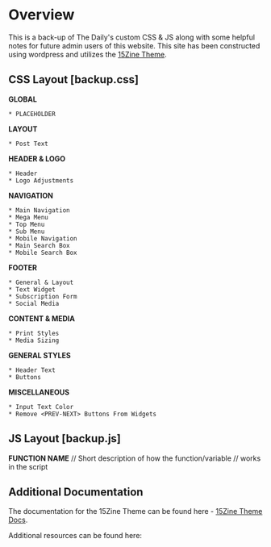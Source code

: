 # Overview

This is a back-up of The Daily's custom CSS & JS along with some helpful notes for future admin users of this website. This site has been constructed using wordpress and utilizes the [15Zine Theme](https://themeforest.net/item/15zine-hd-magazine-newspaper-wordpress-theme/10802918).


## CSS Layout [backup.css]

**GLOBAL**

    * PLACEHOLDER

**LAYOUT**

    * Post Text

**HEADER & LOGO**

    * Header
    * Logo Adjustments

**NAVIGATION**

    * Main Navigation
    * Mega Menu
    * Top Menu
    * Sub Menu
    * Mobile Navigation
    * Main Search Box
    * Mobile Search Box

**FOOTER**

    * General & Layout
    * Text Widget
    * Subscription Form
    * Social Media

**CONTENT & MEDIA**

    * Print Styles
    * Media Sizing

**GENERAL STYLES**

    * Header Text
    * Buttons

**MISCELLANEOUS**

    * Input Text Color
    * Remove <PREV-NEXT> Buttons From Widgets
    


## JS Layout [backup.js]

**FUNCTION NAME**
// Short description of how the function/variable
// works in the script


## Additional Documentation

The documentation for the 15Zine Theme can be found here - [15Zine Theme Docs](http://docs.cubellthemes.com/15zine/).

Additional resources can be found here: